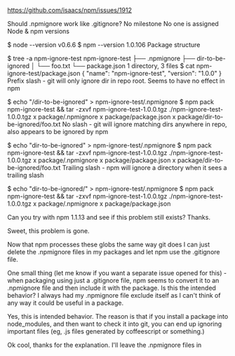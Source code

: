 <https://github.com/isaacs/npm/issues/1912>

Should .npmignore work like .gitignore?
No milestone
No one is assigned
Node & npm versions

$ node --version
v0.6.6
$ npm --version
1.0.106
Package structure

$ tree -a npm-ignore-test
npm-ignore-test
├── .npmignore
├── dir-to-be-ignored
│   └── foo.txt
└── package.json
1 directory, 3 files
$ cat npm-ignore-test/package.json 
{
  "name": "npm-ignore-test",
  "version": "1.0.0"
}
Prefix slash - git will only ignore dir in repo root. Seems to have no effect in npm

$ echo "/dir-to-be-ignored" > npm-ignore-test/.npmignore 
$ npm pack npm-ignore-test && tar -zxvf npm-ignore-test-1.0.0.tgz 
./npm-ignore-test-1.0.0.tgz
x package/.npmignore
x package/package.json
x package/dir-to-be-ignored/foo.txt
No slash - git will ignore matching dirs anywhere in repo, also appears to be ignored by npm

$ echo "dir-to-be-ignored" > npm-ignore-test/.npmignore 
$ npm pack npm-ignore-test && tar -zxvf npm-ignore-test-1.0.0.tgz 
./npm-ignore-test-1.0.0.tgz
x package/.npmignore
x package/package.json
x package/dir-to-be-ignored/foo.txt
Trailing slash - npm will ignore a directory when it sees a trailing slash

$ echo "dir-to-be-ignored/" > npm-ignore-test/.npmignore 
$ npm pack npm-ignore-test && tar -zxvf npm-ignore-test-1.0.0.tgz 
./npm-ignore-test-1.0.0.tgz
x package/.npmignore
x package/package.json



Can you try with npm 1.1.13 and see if this problem still exists? Thanks.


Sweet, this problem is gone.

Now that npm processes these globs the same way git does I can just delete the .npmignore files in my packages and let npm use the .gitignore file.

One small thing (let me know if you want a separate issue opened for this) - when packaging using just a .gitignore file, npm seems to convert it to an .npmignore file and then include it with the package. Is this the intended behavior? I always had my .npmignore file exclude itself as I can't think of any way it could be useful in a package.

Yes, this is intended behavior. The reason is that if you install a package into node_modules, and then want to check it into git, you can end up ignoring important files (eg, .js files generated by coffeescript or something.)

Ok cool, thanks for the explanation. I'll leave the .npmignore files in
